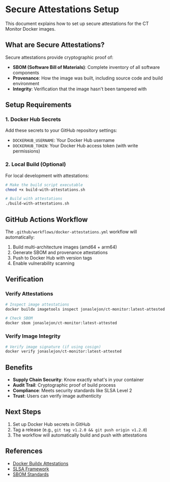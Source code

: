 # Secure Attestations Setup

This document explains how to set up secure attestations for the CT Monitor Docker images.

## What are Secure Attestations?

Secure attestations provide cryptographic proof of:
- **SBOM (Software Bill of Materials)**: Complete inventory of all software components
- **Provenance**: How the image was built, including source code and build environment
- **Integrity**: Verification that the image hasn't been tampered with

## Setup Requirements

### 1. Docker Hub Secrets

Add these secrets to your GitHub repository settings:

- `DOCKERHUB_USERNAME`: Your Docker Hub username
- `DOCKERHUB_TOKEN`: Your Docker Hub access token (with write permissions)

### 2. Local Build (Optional)

For local development with attestations:

```bash
# Make the build script executable
chmod +x build-with-attestations.sh

# Build with attestations
./build-with-attestations.sh
```

## GitHub Actions Workflow

The `.github/workflows/docker-attestations.yml` workflow will automatically:

1. Build multi-architecture images (amd64 + arm64)
2. Generate SBOM and provenance attestations
3. Push to Docker Hub with version tags
4. Enable vulnerability scanning

## Verification

### Verify Attestations

```bash
# Inspect image attestations
docker buildx imagetools inspect jonaslejon/ct-monitor:latest-attested

# Check SBOM
docker sbom jonaslejon/ct-monitor:latest-attested
```

### Verify Image Integrity

```bash
# Verify image signature (if using cosign)
docker verify jonaslejon/ct-monitor:latest-attested
```

## Benefits

- **Supply Chain Security**: Know exactly what's in your container
- **Audit Trail**: Cryptographic proof of build process
- **Compliance**: Meets security standards like SLSA Level 2
- **Trust**: Users can verify image authenticity

## Next Steps

1. Set up Docker Hub secrets in GitHub
2. Tag a release (e.g., `git tag v1.2.0 && git push origin v1.2.0`)
3. The workflow will automatically build and push with attestations

## References

- [Docker Buildx Attestations](https://docs.docker.com/build/attestations/)
- [SLSA Framework](https://slsa.dev/)
- [SBOM Standards](https://ntia.gov/page/software-bill-materials)